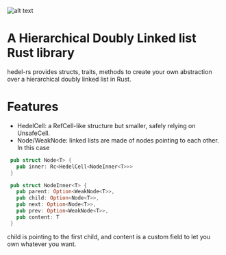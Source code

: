 ![alt text](https://media.discordapp.net/attachments/1147987451663614012/1147989627194576906/hed.png)
 
# A Hierarchical Doubly Linked list Rust library
hedel-rs provides structs, traits, methods to create your own abstraction over a hierarchical doubly linked list
in Rust. 

# Features
- HedelCell: a RefCell-like structure but smaller, safely relying on UnsafeCell.
- Node/WeakNode: linked lists are made of nodes pointing to each other. In this case
``` rust
 pub struct Node<T> {
   pub inner: Rc<HedelCell<NodeInner<T>>> 
 }

 pub struct NodeInner<T> {
   pub parent: Option<WeakNode<T>>,
   pub child: Option<Node<T>>,
   pub next: Option<Node<T>>,
   pub prev: Option<WeakNode<T>>,
   pub content: T
 }
```
child is pointing to the first child, and content is a custom field to let you own whatever you want.
